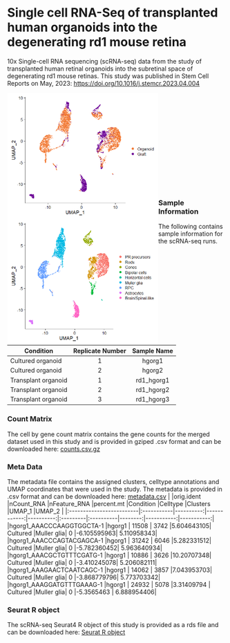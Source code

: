 # Single cell RNA-Seq of transplanted human organoids into the degenerating rd1 mouse retina

10x Single-cell RNA sequencing (scRNA-seq) data from the study of transplanted human retinal organoids into the subretinal space of degenerating rd1 mouse retinas. This study was published in Stem Cell Reports on May, 2023:
https://doi.org/10.1016/j.stemcr.2023.04.004

<img align="left" src="./image/sample.png" width="350"><img align="left" src="./image/celltype.png" width="350"/>
<br>
<br>
<br>
<br>
<br>
<br>
<br>
<br>
<br>
<br>
<br>
<br>
<br>


### Sample Information
The following contains sample information for the scRNA-seq runs.

| Condition        | Replicate Number           | Sample Name  |
| ------------- |:-------------:|:-----:|
Cultured organoid | 1 |hgorg1
Cultured organoid | 2 |hgorg2
Transplant organoid | 1 |rd1_hgorg1
Transplant organoid | 2 |rd1_hgorg2
Transplant organoid | 3 |rd1_hgorg3

### Count Matrix
The cell by gene count matrix contains the gene counts for the merged dataset used in this study and is provided in gziped .csv format and can be downloaded here:
[counts.csv.gz](https://livejohnshopkins-my.sharepoint.com/:u:/g/personal/csanti10_jh_edu/EX6pLuZtP9tHl0y4dFUWPsIBnKUvpUfqL_UQfTmFVPrcDg?e=LFuGyt)

### Meta Data 
The metadata file contains the assigned clusters, celltype annotations and UMAP coordinates that were used in the study.
The metadata is provided in .csv format and can be downloaded here:
[metadata.csv](https://livejohnshopkins-my.sharepoint.com/:x:/g/personal/csanti10_jh_edu/Een-3fTwCpVNrz-v2wO6k88Bg1FvPtNE7npiaK5I_db6ww?e=UNNG99)
|                          |orig.ident  |nCount_RNA |nFeature_RNA |percent.mt |Condition |Celltype   |Clusters |UMAP_1      |UMAP_2      |
|:-------------------------|:-----------|----------:|------------:|----------:|:---------|:----------|--------:|-----------:|-----------:|
|hgorg1_AAACCCAAGGTGGCTA-1 |hgorg1      |	11508     |	3742	      |5.604643105|	Cultured |Muller glia|	0      |-6.105595963|	5.110958343|
|hgorg1_AAACCCAGTACGAGCA-1 |hgorg1	    | 31242	    | 6046	      |5.282331512|	Cultured |Muller glia|	0	     |-5.782360452|	5.963640934|
|hgorg1_AAACGCTGTTTCGATG-1 |hgorg1	    | 10886	    | 3626	      |10.20707348|	Cultured |Muller glia|	0	     |-3.410245078|	5.206082111|
|hgorg1_AAAGAACTCAATCAGC-1 |hgorg1	    | 14062	    | 3857	      |7.043953703|	Cultured |Muller glia|	0	     |-3.868779796|	5.773703342|
|hgorg1_AAAGGATGTTTGAAAG-1 |hgorg1	    | 24932	    | 5078	      |3.31409794	| Cultured |Muller glia|	0	     |-5.3565463	| 6.888954406|

### Seurat R object
The scRNA-seq Seurat4 R object of this study is provided as a rds file and can be downloaded here:
[Seurat R object](https://livejohnshopkins-my.sharepoint.com/:u:/g/personal/csanti10_jh_edu/EUz2fD7IqNJGirvMrfZ7shcBKoqLlri55JS1Z1gQ67V-EA?e=4Abwu9)
